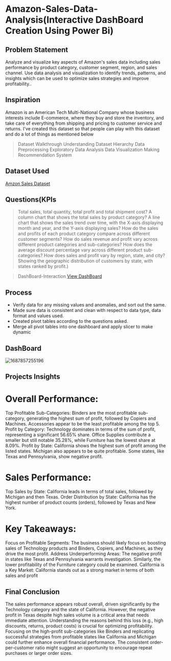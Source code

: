 # Amazon-Sales-Data-Analysis(Interactive DashBoard Creation Using Power Bi)

## Problem Statement
Analyze and visualize key aspects of Amazon's sales data including sales performance by product category, customer segment, region, and sales channel. 
Use data analysis and visualization to identify trends, patterns, and insights which can be used to optimize sales strategies and improve profitability..

## Inspiration

Amazon is an American Tech Multi-National Company whose business interests include E-commerce, where they buy and store the inventory, and take care of everything from shipping and pricing to customer service and returns. I've created this dataset so that people can play with this dataset and do a lot of things as mentioned below
> Dataset Walkthrough
> Understanding Dataset Hierarchy
> Data Preprocessing
> Exploratory Data Analysis
> Data Visualization
> Making Recommendation System

## Dataset Used
<a href ="https://s3.ap-south-1.amazonaws.com/new-assets.ccbp.in/frontend/content/data-analytics/Datasets_DA_Track/Amazon+retail+store+dataset.xlsx">Amzon Sales Dataset </a>

## Questions(KPIs
> Total sales, total quantity, total profit and total shipment cost?
> A column chart that shows the total sales by product category?
> A line chart that shows the sales trend over time, with the X-axis displaying month and year, and the Y-axis displaying sales?
> How do the sales and profits of each product category compare across different customer segments?
> How do sales revenue and profit vary across different product categories and sub-categories?
> How does the average discount percentage vary across different product sub-categories?
> How does sales and profit vary by region, state, and city?
> Showing the geographic distribution of customers by state, with states ranked by profit.)

> DashBoard-Interaction <a href="https://github.com/NGirijaapavankuamr/Data-analysis-dashboard/commit/66dde4dcf165d8623bdeb86df39c6acef88b710f">View DashBoard</a>

## Process 
- Verify data for any missing values and anomalies, and sort out the same. 
- Made sure data is consistent and clean with respect to data type, data format and values used. 
- Created pivot tables according to the questions asked. 
- Merge all pivot tables into one dashboard and apply slicer to make dynamic

## DashBoard
![1687857255196](https://github.com/user-attachments/assets/7ea57839-9e0d-4d9a-8c1f-db9bc2fd0aef)

## Projects Insights
# Overall Performance:
Top Profitable Sub-Categories: Binders are the most profitable sub-category, generating the highest sum of profit, followed by Copiers and Machines. Accessories appear to be the least profitable among the top 5.
Profit by Category: Technology dominates in terms of the sum of profit, representing a significant 56.65% share. Office Supplies contribute a smaller but still notable 35.28%, while Furniture has the lowest share at 8.09%.
Profit by State: California shows the highest sum of profit among the listed states. Michigan also appears to be quite profitable. Some states, like Texas and Pennsylvania, show negative profit.
# Sales Performance:
Top Sales by State: California leads in terms of total sales, followed by Michigan and then Texas.
Order Distribution by State: California has the highest number of product counts (orders), followed by Texas and New York.
# Key Takeaways:
Focus on Profitable Segments: The business should likely focus on boosting sales of Technology products and Binders, Copiers, and Machines, as they drive the most profit.
Address Underperforming Areas: The negative profit in states like Texas and Pennsylvania warrants investigation. Similarly, the lower profitability of the Furniture category could be examined.
California is a Key Market: California stands out as a strong market in terms of both sales and profit

## Final Conclusion

The sales performance appears robust overall, driven significantly by the Technology category and the state of California. However, the negative profit in Texas despite high sales volume is a critical area that needs immediate attention. Understanding the reasons behind this loss (e.g., high discounts, returns, product costs) is crucial for optimizing profitability. Focusing on the high-profit sub-categories like Binders and replicating successful strategies from profitable states like California and Michigan could further enhance overall financial performance. The consistent order-per-customer ratio might suggest an opportunity to encourage repeat purchases or larger order sizes.
